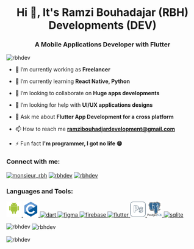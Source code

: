 <h1 align="center">Hi 👋, It's Ramzi Bouhadajar (RBH) Developments (DEV)</h1>
<h3 align="center">A Mobile Applications Developer with Flutter</h3>

<p align="left"> <img src="https://komarev.com/ghpvc/?username=rbhdev&label=Profile%20views&color=0e75b6&style=flat" alt="rbhdev" /> </p>

- 🔭 I’m currently working as **Freelancer**

- 🌱 I’m currently learning **React Native, Python**

- 👯 I’m looking to collaborate on **Huge apps developments**

- 🤝 I’m looking for help with **UI/UX applications designs**

- 💬 Ask me about **Flutter App Development for a cross platform**

- 📫 How to reach me **ramzibouhadjardevelopment@gmail.com**

- ⚡ Fun fact **I'm programmer, I got no life 😁**

<h3 align="left">Connect with me:</h3>
<p align="left">
<a href="https://fb.com/monsieur_rbh" target="blank"><img align="center" src="https://raw.githubusercontent.com/rahuldkjain/github-profile-readme-generator/master/src/images/icons/Social/facebook.svg" alt="monsieur_rbh" height="30" width="40" /></a>
<a href="https://instagram.com/rbhdev" target="blank"><img align="center" src="https://raw.githubusercontent.com/rahuldkjain/github-profile-readme-generator/master/src/images/icons/Social/instagram.svg" alt="rbhdev" height="30" width="40" /></a>
<a href="https://www.youtube.com/c/rbhdev" target="blank"><img align="center" src="https://raw.githubusercontent.com/rahuldkjain/github-profile-readme-generator/master/src/images/icons/Social/youtube.svg" alt="rbhdev" height="30" width="40" /></a>
</p>

<h3 align="left">Languages and Tools:</h3>
<p align="left"> <a href="https://developer.android.com" target="_blank" rel="noreferrer"> <img src="https://raw.githubusercontent.com/devicons/devicon/master/icons/android/android-original-wordmark.svg" alt="android" width="40" height="40"/> </a> <a href="https://www.cprogramming.com/" target="_blank" rel="noreferrer"> <img src="https://raw.githubusercontent.com/devicons/devicon/master/icons/c/c-original.svg" alt="c" width="40" height="40"/> </a> <a href="https://dart.dev" target="_blank" rel="noreferrer"> <img src="https://www.vectorlogo.zone/logos/dartlang/dartlang-icon.svg" alt="dart" width="40" height="40"/> </a> <a href="https://www.figma.com/" target="_blank" rel="noreferrer"> <img src="https://www.vectorlogo.zone/logos/figma/figma-icon.svg" alt="figma" width="40" height="40"/> </a> <a href="https://firebase.google.com/" target="_blank" rel="noreferrer"> <img src="https://www.vectorlogo.zone/logos/firebase/firebase-icon.svg" alt="firebase" width="40" height="40"/> </a> <a href="https://flutter.dev" target="_blank" rel="noreferrer"> <img src="https://www.vectorlogo.zone/logos/flutterio/flutterio-icon.svg" alt="flutter" width="40" height="40"/> </a> <a href="https://www.photoshop.com/en" target="_blank" rel="noreferrer"> <img src="https://raw.githubusercontent.com/devicons/devicon/master/icons/photoshop/photoshop-line.svg" alt="photoshop" width="40" height="40"/> </a> <a href="https://www.postgresql.org" target="_blank" rel="noreferrer"> <img src="https://raw.githubusercontent.com/devicons/devicon/master/icons/postgresql/postgresql-original-wordmark.svg" alt="postgresql" width="40" height="40"/> </a> <a href="https://www.sqlite.org/" target="_blank" rel="noreferrer"> <img src="https://www.vectorlogo.zone/logos/sqlite/sqlite-icon.svg" alt="sqlite" width="40" height="40"/> </a> </p>

<p><img align="left" src="https://github-readme-stats.vercel.app/api/top-langs?username=rbhdev&show_icons=true&locale=en&layout=compact" alt="rbhdev" /></p>

<p>&nbsp;<img align="center" src="https://github-readme-stats.vercel.app/api?username=rbhdev&show_icons=true&locale=en" alt="rbhdev" /></p>

<p><img align="center" src="https://github-readme-streak-stats.herokuapp.com/?user=rbhdev&" alt="rbhdev" /></p>

